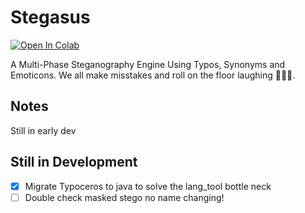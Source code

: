 # Stegasus

[![Open In Colab](https://colab.research.google.com/assets/colab-badge.svg)](https://github.com/NasoohOlabi/Stegasus)

A Multi-Phase Steganography Engine Using Typos, Synonyms and Emoticons.
We all make misstakes and roll on the floor laughing 🤣🤣🤣.

## Notes

 Still in early dev

## Still in Development

- [X] Migrate Typoceros to java to solve the lang_tool bottle neck
- [ ] Double check masked stego no name changing!
